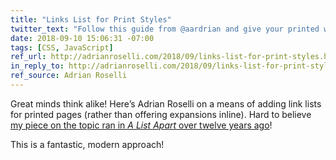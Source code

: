 ```yaml
---
title: "Links List for Print Styles"
twitter_text: "Follow this guide from @aardrian and give your printed web pages some love."
date: 2018-09-10 15:06:31 -07:00
tags: [CSS, JavaScript]
ref_url: http://adrianroselli.com/2018/09/links-list-for-print-styles.html
in_reply_to: http://adrianroselli.com/2018/09/links-list-for-print-styles.html
ref_source: Adrian Roselli
---
```


Great minds think alike! Here’s Adrian Roselli on a means of adding link lists for printed pages (rather than offering expansions inline). Hard to believe [my piece on the topic ran in <cite>A List Apart</cite> over twelve years ago](http://alistapart.com/article/improvingprint)!

This is a fantastic, modern approach!